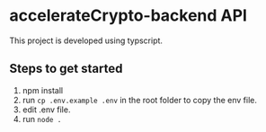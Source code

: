 # accelerateCrypto-backend API
This project is developed using typscript.

## Steps to get started
1. npm install 
2. run `cp .env.example .env` in the root folder to copy the env file.
3. edit .env file.
4. run `node .`

